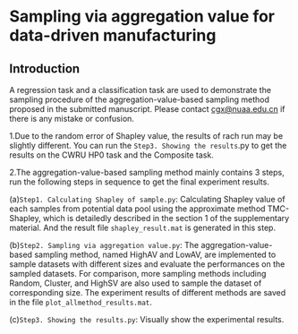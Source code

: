 # Sampling via aggregation value for data-driven manufacturing
## Introduction
A regression task and a classification task are used to demonstrate the sampling procedure of the aggregation-value-based sampling method proposed in the submitted manuscript. Please contact cgx@nuaa.edu.cn if there is any mistake or confusion.

1.Due to the random error of Shapley value, the results of rach run may be slightly different. You can run the `Step3. Showing the results`.py to get the results on the CWRU HP0 task and the Composite task.

2.The aggregation-value-based sampling method mainly contains 3 steps, run the following steps in sequence to get the final experiment results.

(a)`Step1. Calculating Shapley of sample.py`: Calculating Shapley value of each samples from potential data pool using the approximate method TMC-Shapley, which is   detailedly described in the section 1 of the supplementary material. And the result file `shapley_result.mat` is generated in this step.
        
(b)`Step2. Sampling via aggregation value.py`: The aggregation-value-based sampling method, named HighAV and LowAV, are implemented to sample datasets with different sizes and evaluate the performances on the sampled datasets. For comparison, more sampling methods including Random, Cluster, and HighSV are also used to sample the  dataset of corresponding size. The experiment results of different methods are saved in the file `plot_allmethod_results.mat`.
        
(c)`Step3. Showing the results.py`: Visually show the experimental results.
